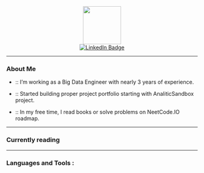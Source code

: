<div id="header" align="center">
  <img src="https://media.giphy.com/media/M9gbBd9nbDrOTu1Mqx/giphy.gif" width="100"/>
</div>
<div id="badges" style="text-align: center">
  <a href="https://www.linkedin.com/in/jakub-kurcwald-3b610b149/">
    <img src="https://img.shields.io/badge/LinkedIn-blue?style=for-the-badge&logo=linkedin&logoColor=white" alt="LinkedIn Badge"/>
  </a>
</div>

---
### About Me

- :: I’m working as a Big Data Engineer with nearly 3 years of experience.

- :: Started building proper project portfolio starting with AnaliticSandbox project.

- :: In my free time, I read books or solve problems on NeetCode.IO roadmap.

---
### Currently reading

---

### Languages and Tools :
<div>
</div>